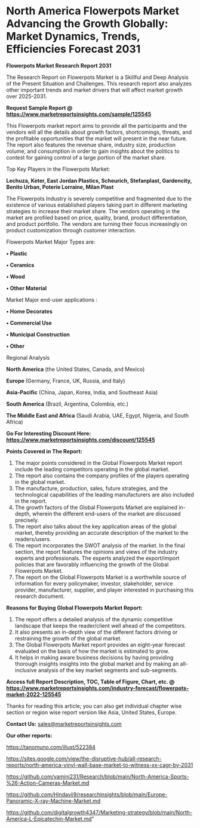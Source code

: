 # North America Flowerpots Market Advancing the Growth Globally: Market Dynamics, Trends, Efficiencies Forecast 2031

<strong>Flowerpots Market Research Report 2031</strong>

The Research Report on Flowerpots Market is a Skillful and Deep Analysis of the Present Situation and Challenges. This research report also analyzes other important trends and market drivers that will affect market growth over 2025-2031.

<strong>Request Sample Report @ <a href=https://www.marketreportsinsights.com/sample/125545>https://www.marketreportsinsights.com/sample/125545</a></strong>

This Flowerpots market report aims to provide all the participants and the vendors will all the details about growth factors, shortcomings, threats, and the profitable opportunities that the market will present in the near future. The report also features the revenue share, industry size, production volume, and consumption in order to gain insights about the politics to contest for gaining control of a large portion of the market share.

Top Key Players in the Flowerpots Market:

<strong>Lechuza, Keter, East Jordan Plastics, Scheurich, Stefanplast, Gardencity, Benito Urban, Poterie Lorraine, Milan Plast</strong>

The Flowerpots Industry is severely competitive and fragmented due to the existence of various established players taking part in different marketing strategies to increase their market share. The vendors operating in the market are profiled based on price, quality, brand, product differentiation, and product portfolio. The vendors are turning their focus increasingly on product customization through customer interaction.

Flowerpots Market Major Types are:

<strong>• Plastic

• Ceramics

• Wood

• Other Material</strong>

Market Major end-user applications :

<strong>• Home Decorates

• Commercial Use

• Municipal Construction

• Other</strong>

Regional Analysis

</u><strong><b>North America</b></strong> (the United States, Canada, and Mexico)

<strong><b>Europe </b></strong>(Germany, France, UK, Russia, and Italy)

<strong><b>Asia-Pacific</b></strong> (China, Japan, Korea, India, and Southeast Asia)

<strong><b>South America</b></strong> (Brazil, Argentina, Colombia, etc.)

<strong><b>The Middle East and Africa</b></strong> (Saudi Arabia, UAE, Egypt, Nigeria, and South Africa)

<strong>Go For Interesting Discount Here: <a href=https://www.marketreportsinsights.com/discount/125545>https://www.marketreportsinsights.com/discount/125545</a></strong>

<strong>Points Covered in The Report:</strong>
<ol>
  <li>The major points considered in the Global Flowerpots Market report include the leading competitors operating in the global market.</li>
  <li>The report also contains the company profiles of the players operating in the global market.</li>
  <li>The manufacture, production, sales, future strategies, and the technological capabilities of the leading manufacturers are also included in the report.</li>
  <li>The growth factors of the Global Flowerpots Market are explained in-depth, wherein the different end-users of the market are discussed precisely.</li>
  <li>The report also talks about the key application areas of the global market, thereby providing an accurate description of the market to the readers/users.</li>
  <li>The report incorporates the SWOT analysis of the market. In the final section, the report features the opinions and views of the industry experts and professionals. The experts analyzed the export/import policies that are favorably influencing the growth of the Global Flowerpots Market.</li>
  <li>The report on the Global Flowerpots Market is a worthwhile source of information for every policymaker, investor, stakeholder, service provider, manufacturer, supplier, and player interested in purchasing this research document.</li>
</ol>
<strong>Reasons for Buying Global Flowerpots Market Report:</strong>

<ol>
  <li>The report offers a detailed analysis of the dynamic competitive landscape that keeps the reader/client well ahead of the competitors.</li>
  <li>It also presents an in-depth view of the different factors driving or restraining the growth of the global market.</li>
  <li>The Global Flowerpots Market report provides an eight-year forecast evaluated on the basis of how the market is estimated to grow.</li>
  <li>It helps in making aware business decisions by having providing thorough insights insights into the global market and by making an all-inclusive analysis of the key market segments and sub-segments.</li>
</ol>
<strong>Access full Report Description, TOC, Table of Figure, Chart, etc. @ <a href=https://www.marketreportsinsights.com/industry-forecast/flowerpots-market-2022-125545>https://www.marketreportsinsights.com/industry-forecast/flowerpots-market-2022-125545</a></strong>


Thanks for reading this article; you can also get individual chapter wise section or region wise report version like Asia, United States, Europe.

<strong>Contact Us:</strong>
sales@marketreportsinsights.com

<strong>Our other reports:</strong>

<a href=https://tanomuno.com/illust/522384>https://tanomuno.com/illust/522384</a>

<a href=https://sites.google.com/view/the-disruptive-hub/all-research-reports/north-america-vinyl-wall-base-market-to-witness-xx-cagr-by-2031>https://sites.google.com/view/the-disruptive-hub/all-research-reports/north-america-vinyl-wall-base-market-to-witness-xx-cagr-by-2031</a>

<a href=https://github.com/yamini231/Research/blob/main/North-America-Sports-%26-Action-Cameras-Market.md>https://github.com/yamini231/Research/blob/main/North-America-Sports-%26-Action-Cameras-Market.md</a>

<a href=https://github.com/Hindavii9/researchinsights/blob/main/Europe-Panoramic-X-ray-Machine-Market.md>https://github.com/Hindavii9/researchinsights/blob/main/Europe-Panoramic-X-ray-Machine-Market.md</a>

<a href=https://github.com/digitalgrowth4347/Marketing-strategy/blob/main/North-America-L-Epicatechin-Market.md>https://github.com/digitalgrowth4347/Marketing-strategy/blob/main/North-America-L-Epicatechin-Market.md</a>"
